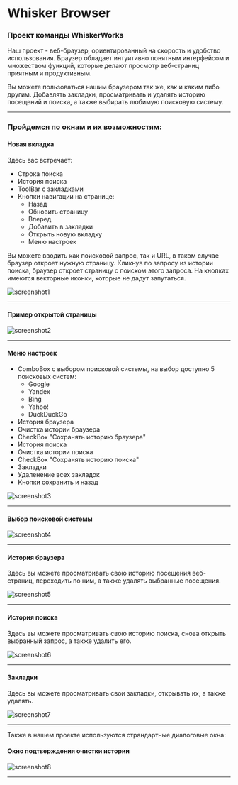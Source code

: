 # Whisker Browser
### Проект команды WhiskerWorks

Наш проект - веб-браузер, ориентированный на скорость и удобство использования. Браузер обладает интуитивно понятным интерфейсом и множеством функций, которые делают просмотр веб-страниц приятным и продуктивным.

Вы можете пользоваться нашим браузером так же, как и каким либо другим. Добавлять закладки, просматривать и удалять историю посещений и поиска, а также выбирать любимую поисковую систему.

---

### Пройдемся по окнам и их возможностям:
#### Новая вкладка
Здесь вас встречает:
- Строка поиска
- История поиска
- ToolBar с закладками
- Кнопки навигации на странице:
    - Назад
    - Обновить страницу
    - Вперед
    - Добавить в закладки
    - Открыть новую вкладку
    - Меню настроек

Вы можете вводить как поисковой запрос, так и URL, в таком случае браузер откроет нужную страницу.
Кликнув по запросу из истории поиска, браузер откроет страницу с поиском этого запроса.
На кнопках имеются векторные иконки, которые не дадут запутаться.

![screenshot1](https://github.com/PlexILIghT/WhiskerBrowser/raw/main/screenshots/screenshot1.png)

---

#### Пример открытой страницы

![screenshot2](https://github.com/PlexILIghT/WhiskerBrowser/raw/main/screenshots/screenshot2.png)

---

#### Меню настроек
- ComboBox с выбором поисковой системы, на выбор доступно 5 поисковых систем:
    - Google
    - Yandex
    - Bing
    - Yahoo!
    - DuckDuckGo
- История браузера
- Очистка истории браузера
- CheckBox "Сохранять историю браузера"
- История поиска
- Очистка истории поиска
- CheckBox "Сохранять историю поиска"
- Закладки
- Удаленение всех закладок
- Кнопки сохранить и назад

![screenshot3](https://github.com/PlexILIghT/WhiskerBrowser/raw/main/screenshots/screenshot3.png)

---
#### Выбор поисковой системы

![screenshot4](https://github.com/PlexILIghT/WhiskerBrowser/raw/main/screenshots/screenshot4.png)

---

#### История браузера
Здесь вы можете просматривать свою историю посещения веб-страниц, переходить по ним, а также удалять выбранные посещения.

![screenshot5](https://github.com/PlexILIghT/WhiskerBrowser/raw/main/screenshots/screenshot5.png)

---

#### История поиска
Здесь вы можете просматривать свою историю поиска, снова открыть выбранный запрос, а также удалить его.

![screenshot6](https://github.com/PlexILIghT/WhiskerBrowser/raw/main/screenshots/screenshot6.png)

---

#### Закладки
Здесь вы можете просматривать свои закладки, открывать их, а также удалять.

![screenshot7](https://github.com/PlexILIghT/WhiskerBrowser/raw/main/screenshots/screenshot7.png)

---
Также в нашем проекте используются страндартные диалоговые окна:
#### Окно подтверждения очистки истории

![screenshot8](https://github.com/PlexILIghT/WhiskerBrowser/raw/main/screenshots/screenshot8.png)

---